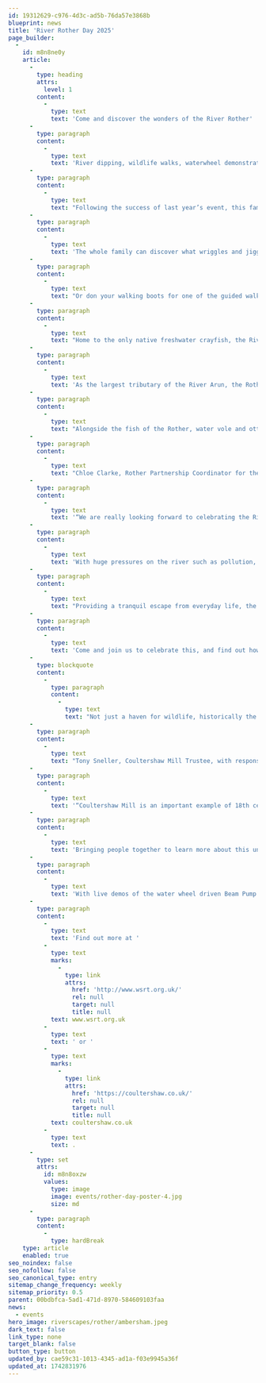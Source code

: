 ```yaml
---
id: 19312629-c976-4d3c-ad5b-76da57e3868b
blueprint: news
title: 'River Rother Day 2025'
page_builder:
  -
    id: m8n8ne0y
    article:
      -
        type: heading
        attrs:
          level: 1
        content:
          -
            type: text
            text: 'Come and discover the wonders of the River Rother'
      -
        type: paragraph
        content:
          -
            type: text
            text: 'River dipping, wildlife walks, waterwheel demonstrations and lots more are waiting to be enjoyed by all at the annual River Rother Day 2025!'
      -
        type: paragraph
        content:
          -
            type: text
            text: "Following the success of last year’s event, this family fun day celebrating all that the River Rother has to offer is returning on Sunday 27th April 2025.\_"
      -
        type: paragraph
        content:
          -
            type: text
            text: 'The whole family can discover what wriggles and jiggles in the river through free hands-on activities throughout the day, including river dipping with our nature experts.'
      -
        type: paragraph
        content:
          -
            type: text
            text: "Or don your walking boots for one of the guided walks along the river bank to find out more about the beautiful wildlife that rely on this riverscape for their food and shelter.\_"
      -
        type: paragraph
        content:
          -
            type: text
            text: "Home to the only native freshwater crayfish, the River Rother rises from several springs near Empshott in Hampshire before running through stunning countryside for 52 kms.\_"
      -
        type: paragraph
        content:
          -
            type: text
            text: 'As the largest tributary of the River Arun, the Rother flows along the foot of the chalky South Downs providing a home to a range of fish such as brown trout, lampreys and eels, and is designated as a Site of Nature Conservation Importance.'
      -
        type: paragraph
        content:
          -
            type: text
            text: "Alongside the fish of the Rother, water vole and otters have both set up home on this peaceful river, while kingfishers nest in the banks.\_"
      -
        type: paragraph
        content:
          -
            type: text
            text: "Chloe Clarke, Rother Partnership Coordinator for the Western Sussex Rivers Trust, explains why this day of watery fun is not to be missed:\_"
      -
        type: paragraph
        content:
          -
            type: text
            text: '“We are really looking forward to celebrating the River Rother with everyone this April. To have a day dedicated to the wildlife and heritage of the Rother shows how important and loved this river is by the local communities, visitors and landowners.'
      -
        type: paragraph
        content:
          -
            type: text
            text: 'With huge pressures on the river such as pollution, invasive species and man-made modifications, we have developed an Action Plan, partnering with the South Downs National Park Authority, Southern Water, South Downs Trust and Chichester District Council, and other stakeholders, to improve the water and soil quality of this precious riverscape to help it flourish once more.'
      -
        type: paragraph
        content:
          -
            type: text
            text: "Providing a tranquil escape from everyday life, the Rother is a vital source of calm for many people, and a habitat for a wealth of wildlife.\_"
      -
        type: paragraph
        content:
          -
            type: text
            text: 'Come and join us to celebrate this, and find out how we can all do our part to help the Rother thrive.”'
      -
        type: blockquote
        content:
          -
            type: paragraph
            content:
              -
                type: text
                text: "Not just a haven for wildlife, historically the Rother has been used for a variety of industries with the earliest mention of watermills on the river in 1086 in the Doomsday book.\_"
      -
        type: paragraph
        content:
          -
            type: text
            text: "Tony Sneller, Coultershaw Mill Trustee, with responsibility for curating the heritage site, explains:\_"
      -
        type: paragraph
        content:
          -
            type: text
            text: '“Coultershaw Mill is an important example of 18th century industrialisation in this rural area, and we are thrilled to be hosting the 2025 River Rother Day again.'
      -
        type: paragraph
        content:
          -
            type: text
            text: 'Bringing people together to learn more about this unique river and how this stunning landscape has been shaped by industry, in particular water-power, for generations, is important to all of us who dedicate our time to preserving this historical site.'
      -
        type: paragraph
        content:
          -
            type: text
            text: 'With live demos of the water wheel driven Beam Pump and turbine generator in action, and at just £4 per adult with children going free, it’s a perfect weekend adventure in the fresh air.”'
      -
        type: paragraph
        content:
          -
            type: text
            text: 'Find out more at '
          -
            type: text
            marks:
              -
                type: link
                attrs:
                  href: 'http://www.wsrt.org.uk/'
                  rel: null
                  target: null
                  title: null
            text: www.wsrt.org.uk
          -
            type: text
            text: ' or '
          -
            type: text
            marks:
              -
                type: link
                attrs:
                  href: 'https://coultershaw.co.uk/'
                  rel: null
                  target: null
                  title: null
            text: coultershaw.co.uk
          -
            type: text
            text: .
      -
        type: set
        attrs:
          id: m8n8oxzw
          values:
            type: image
            image: events/rother-day-poster-4.jpg
            size: md
      -
        type: paragraph
        content:
          -
            type: hardBreak
    type: article
    enabled: true
seo_noindex: false
seo_nofollow: false
seo_canonical_type: entry
sitemap_change_frequency: weekly
sitemap_priority: 0.5
parent: 00bdbfca-5ad1-471d-8970-584609103faa
news:
  - events
hero_image: riverscapes/rother/ambersham.jpeg
dark_text: false
link_type: none
target_blank: false
button_type: button
updated_by: cae59c31-1013-4345-ad1a-f03e9945a36f
updated_at: 1742831976
---
```


